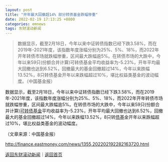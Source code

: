 ```yaml
---
layout: post
title: "开年最大回撤超14% 部分转债基金跌幅惨重"
date: 2022-02-19 17:13:25 +0800
categories: emnews
tags: 东财滚动新闻
---
```

> 数据显示，截至2月18日，今年以来中证转债指数已经下跌3.58%，而在2019年-2021年度，该指数年度涨幅分别为25%、5%、18%，而2022年开年转债市场就跌幅惨重，区间最大跌幅逾5%。在转债市场的大跌中，今年以来59只(份额合并计算)可转债基金平均收益率为-5.23%，开年平均最大回撤也达到6.52%，回撤最大的基金回撤超过14%，今年以来跌幅13.52%，8只转债基金开年以来跌幅超过10%，堪比权益类基金的波动幅度。（中国基金报）

<p>数据显示，截至2月18日，今年以来中证转债指数已经下跌3.58%，而在2019年-2021年度，该指数年度涨幅分别为25%、5%、18%，而2022年开年转债市场就跌幅惨重，区间最大跌幅逾5%。在转债市场的大跌中，今年以来59只(份额合并计算)<span id="Info.311"><a href="http://data.eastmoney.com/xg/kzz/default.html" class="infokey">可转债</a></span><span id="Info.3293"><a href="http://data.eastmoney.com/zlsj/" class="infokey">基金</a></span>平均收益率为-5.23%，开年平均最大回撤也达到6.52%，回撤最大的基金回撤超过14%，今年以来跌幅13.52%，8只转<span id="Info.3126"><a href="http://fund.eastmoney.com/ZQ_jzzzl.html" class="infokey">债基</a></span>金开年以来跌幅超过10%，堪比权益类基金的波动幅度。</p><p class="em_media">（文章来源：中国基金报）</p>

<http://finance.eastmoney.com/news/1355,202202192282163720.html>

[返回东财滚动新闻](//finews.withounder.com/emnews/)｜[返回首页](//finews.withounder.com/)